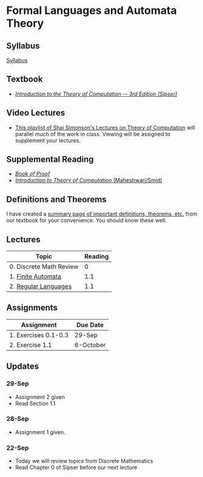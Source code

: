 # Formal Languages and Automata Theory

## Syllabus

[Syllabus](syllabus.md)

## Textbook

* *[Introduction to the Theory of Computation -- 3rd Edition (Sipser)](https://www.amazon.com/Introduction-Theory-Computation-Michael-Sipser/dp/113318779X)*

## Video Lectures

* [This playlist of Shai Simonson's Lectures on Theory of Computation](https://www.youtube.com/playlist?list=PL601FC994BDD963E4) will parallel much of the work in class.  Viewing will be assigned to supplement your lectures.

## Supplemental Reading

* [*Book of Proof*](https://www.people.vcu.edu/~rhammack/BookOfProof/BookOfProof.pdf)
* [*Introduction to Theory of Computation* (Maheshwari/Smid)](http://cglab.ca/~michiel/TheoryOfComputation/TheoryOfComputation.pdf)

## Definitions and Theorems

I have created a [summary page of important definitions, theorems, etc.](definitions_and_theorems.md) from our textbook for your convenience.  You should know these well.


## Lectures

| Topic                                                 | Reading |
|-------------------------------------------------------|---------|
| 0. Discrete Math Review                               | 0       |
| 1. [Finite Automata](lectures/lecture1-slides.html)   | 1.1     |
| 2. [Regular Languages](lectures/lecture2-slides.html) | 1.1     |

## Assignments

| Assignment           | Due Date  |
|----------------------|-----------|
| 1. Exercises 0.1-0.3 | 29-Sep    |
| 2. Exercise 1.1      | 6-October |

## Updates

### 29-Sep

* Assignment 2 given
* Read Section 1.1 

### 28-Sep

*  Assignment 1 given.

### 22-Sep

* Today we will review topics from Discrete Mathematics
* Read Chapter 0 of Sipser before our next lecture